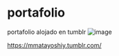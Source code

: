 # portafolio

portafolio alojado en tumblr
![image](https://user-images.githubusercontent.com/7389985/118996743-1ffe0800-b956-11eb-9b47-46084bd79f92.png)

https://mmatayoshiy.tumblr.com/
